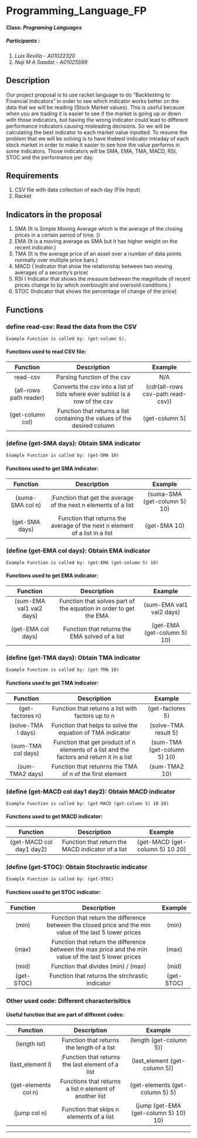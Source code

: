 # Programming_Language_FP

#### Class: *Programing Languages*

##### Participants :
1. *Luis Revilla* - *A01022320* 
2. *Naji M A Saadat* - *A01025599* 


## Description

Our project proposal is to use racket language to do “​Backtesting to Financial Indicators​” in order to see which indicator works better on the data that we will be reading (Stock Market values). This is useful because when you are trading it is easier to see if the market is going up or down with those indicators, but having the wrong indicator could lead to different performance indicators causing misleading decisions. So we will be calculating the best indicator to each market value inputted.
To resume the problem that we will be solving is to have the ​best indicator intraday of each stock market in order to make it easier to see how the ​value performs in some indicators. Those indicators will be ​SMA, EMA, TMA, MACD, RSI, STOC and the performance per day​.

## Requirements
1. CSV file with data collection of each day  (File Input)
2. Racket 


## Indicators in the proposal 
1. SMA (It is Simple Moving Average which is the average of the closing prices in a certain period of time. ))
2. EMA (It is a moving average as SMA but it has higher weight on the recent indicator.)
3. TMA (It is the average price of an asset over a number of data points normally over multiple price bars.)
4. MACD ( Indicator that show the relationship between two moving averages of a security’s price)
5. RSI ( Indicator that shows the measure between the magnitude of recent prices change to by which overbought and oversold conditions )
6. STOC (Indicator that shows the percentage of change of the price)


## Functions 

### define read-csv: Read the data from the CSV
    Example Function is called by: (get-column 5).
    
#### Functions used to read CSV file:

Function | Description | Example
:---: | :---: | :---:
read-csv | Parsing function of the csv | N/A
(all-rows path reader) | Converts the csv into a list of lists where ever sublist is a row of the csv | (cdr(all-rows csv-path read-csv))
(get-column col) | Function that returns a list containing the values of the desired column | (get-column 5)

### (define (get-SMA days): Obtain SMA indicator 
    Example Function is called by: (get-SMA 10)
        
#### Functions used to get SMA indicator:

Function | Description | Example
:---: | :---: | :---:
(suma-SMA col n) | ;Function that get the average of the next n elements of a list| (suma-SMA (get-column 5) 10)
(get-SMA days) | Function that returns the average of the next n element of a list in a list | (get-SMA 10) 

### (define (get-EMA col days): Obtain EMA indicator
    Example Function is called by: (get-EMA (get-column 5) 10)
    
#### Functions used to get EMA indicator:

Function | Description | Example
:---: | :---: | :---:
(sum-EMA val1 val2 days) | Function that solves part of the equation in order to get the EMA | (sum-EMA val1 val2 days)
(get-EMA col days) | Function that returns the EMA solved of a list | (get-EMA (get-column 5) 10)

### (define (get-TMA days): Obtain TMA indicator
    Example Function is called by: (get-TMA 10)

#### Functions used to get TMA indicator:

Function | Description | Example
:---: | :---: | :---:
(get-factores n) | Function that returns a list with factors up to n | (get-factores 5)
(solve-TMA l days) | Function that helps to solve the equation of TMA indicator | (solve-TMA result 5)
(sum-TMA col days) | Function that get product of n elements of a list and the factors and return it in a list | (sum-TMA (get-column 5) 10)
(sum-TMA2 days) | Function that retunrns the TMA of n of the first element | (sum-TMA2 10)

### (define (get-MACD col day1 day2): Obtain MACD indicator
    Example Function is called by: (get-MACD (get-column 5) 10 20)
    
#### Functions used to get MACD indicator:

Function | Description | Example
:---: | :---: | :---:
(get-MACD col day1 day2) | Function that return the MACD indicator of a list | (get-MACD (get-column 5) 10 20)

### (define (get-STOC): Obtain Stochrastic indicator
    Example Function is called by: (get-STOC)
    
#### Functions used to get STOC indicator:

Function | Description | Example
:---: | :---: | :---:
(min) | Function that return the difference between the closed price and the min value of the last 5 lower prices | (min)
(max) | Function that return the difference between the max price and the min value of the last 5 lower prices | (max)
(mid) | Function that divides (min) / (max) | (mid)
(get-STOC) | Function that returns the strchrastic indicator | (get-STOC)

### Other used code: Different characterisitics
    
#### Useful function that are part of different codes:
Function | Description | Example
:---: | :---: | :---:
(length lst) | Function that returns the length of a list | (length (get-column 5))
(last_element l) | ;Function that returns the last element of a list | (last_element (get-column 5))
(get-elements col n) | Functions that returns a list n element of another list | (get-elements (get-column 5) 5)
(jump col n) | Function that skips n elements of a list | (jump (get-EMA (get-column 5) 10) 10)

    

---

